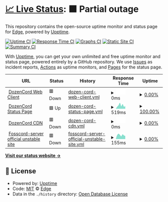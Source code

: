 # [📈 Live Status](https://demo.upptime.js.org): <!--live status--> **🟧 Partial outage**

This repository contains the open-source uptime monitor and status page for [Edge](https://demo.upptime.js.org), powered by [Upptime](https://github.com/upptime/upptime).

[![Uptime CI](https://github.com/omxpro/dozen-cord-status/workflows/Uptime%20CI/badge.svg)](https://github.com/omxpro/dozen-cord-status/actions?query=workflow%3A%22Uptime+CI%22)
[![Response Time CI](https://github.com/omxpro/dozen-cord-status/workflows/Response%20Time%20CI/badge.svg)](https://github.com/omxpro/dozen-cord-status/actions?query=workflow%3A%22Response+Time+CI%22)
[![Graphs CI](https://github.com/omxpro/dozen-cord-status/workflows/Graphs%20CI/badge.svg)](https://github.com/omxpro/dozen-cord-status/actions?query=workflow%3A%22Graphs+CI%22)
[![Static Site CI](https://github.com/omxpro/dozen-cord-status/workflows/Static%20Site%20CI/badge.svg)](https://github.com/omxpro/dozen-cord-status/actions?query=workflow%3A%22Static+Site+CI%22)
[![Summary CI](https://github.com/omxpro/dozen-cord-status/workflows/Summary%20CI/badge.svg)](https://github.com/omxpro/dozen-cord-status/actions?query=workflow%3A%22Summary+CI%22)

With [Upptime](https://upptime.js.org), you can get your own unlimited and free uptime monitor and status page, powered entirely by a GitHub repository. We use [Issues](https://github.com/omxpro/dozen-cord-status/issues) as incident reports, [Actions](https://github.com/omxpro/dozen-cord-status/actions) as uptime monitors, and [Pages](https://demo.upptime.js.org) for the status page.

<!--start: status pages-->
<!-- This summary is generated by Upptime (https://github.com/upptime/upptime) -->
<!-- Do not edit this manually, your changes will be overwritten -->
<!-- prettier-ignore -->
| URL | Status | History | Response Time | Uptime |
| --- | ------ | ------- | ------------- | ------ |
| <img alt="" src="https://favicons.githubusercontent.com/173.208.153.242" height="13"> [DozenCord Web Client](http://173.208.153.242:1131) | 🟥 Down | [dozen-cord-web-client.yml](https://github.com/omxpro/dozen-cord-status/commits/HEAD/history/dozen-cord-web-client.yml) | <details><summary><img alt="Response time graph" src="./graphs/dozen-cord-web-client/response-time-week.png" height="20"> 0ms</summary><br><a href="https://omxpro.github.io/dozen-cord-status/history/dozen-cord-web-client"><img alt="Response time 166" src="https://img.shields.io/endpoint?url=https%3A%2F%2Fraw.githubusercontent.com%2Fomxpro%2Fdozen-cord-status%2FHEAD%2Fapi%2Fdozen-cord-web-client%2Fresponse-time.json"></a><br><a href="https://omxpro.github.io/dozen-cord-status/history/dozen-cord-web-client"><img alt="24-hour response time 0" src="https://img.shields.io/endpoint?url=https%3A%2F%2Fraw.githubusercontent.com%2Fomxpro%2Fdozen-cord-status%2FHEAD%2Fapi%2Fdozen-cord-web-client%2Fresponse-time-day.json"></a><br><a href="https://omxpro.github.io/dozen-cord-status/history/dozen-cord-web-client"><img alt="7-day response time 0" src="https://img.shields.io/endpoint?url=https%3A%2F%2Fraw.githubusercontent.com%2Fomxpro%2Fdozen-cord-status%2FHEAD%2Fapi%2Fdozen-cord-web-client%2Fresponse-time-week.json"></a><br><a href="https://omxpro.github.io/dozen-cord-status/history/dozen-cord-web-client"><img alt="30-day response time 0" src="https://img.shields.io/endpoint?url=https%3A%2F%2Fraw.githubusercontent.com%2Fomxpro%2Fdozen-cord-status%2FHEAD%2Fapi%2Fdozen-cord-web-client%2Fresponse-time-month.json"></a><br><a href="https://omxpro.github.io/dozen-cord-status/history/dozen-cord-web-client"><img alt="1-year response time 166" src="https://img.shields.io/endpoint?url=https%3A%2F%2Fraw.githubusercontent.com%2Fomxpro%2Fdozen-cord-status%2FHEAD%2Fapi%2Fdozen-cord-web-client%2Fresponse-time-year.json"></a></details> | <details><summary><a href="https://omxpro.github.io/dozen-cord-status/history/dozen-cord-web-client">0.00%</a></summary><a href="https://omxpro.github.io/dozen-cord-status/history/dozen-cord-web-client"><img alt="All-time uptime 8.05%" src="https://img.shields.io/endpoint?url=https%3A%2F%2Fraw.githubusercontent.com%2Fomxpro%2Fdozen-cord-status%2FHEAD%2Fapi%2Fdozen-cord-web-client%2Fuptime.json"></a><br><a href="https://omxpro.github.io/dozen-cord-status/history/dozen-cord-web-client"><img alt="24-hour uptime 0.00%" src="https://img.shields.io/endpoint?url=https%3A%2F%2Fraw.githubusercontent.com%2Fomxpro%2Fdozen-cord-status%2FHEAD%2Fapi%2Fdozen-cord-web-client%2Fuptime-day.json"></a><br><a href="https://omxpro.github.io/dozen-cord-status/history/dozen-cord-web-client"><img alt="7-day uptime 0.00%" src="https://img.shields.io/endpoint?url=https%3A%2F%2Fraw.githubusercontent.com%2Fomxpro%2Fdozen-cord-status%2FHEAD%2Fapi%2Fdozen-cord-web-client%2Fuptime-week.json"></a><br><a href="https://omxpro.github.io/dozen-cord-status/history/dozen-cord-web-client"><img alt="30-day uptime 0.00%" src="https://img.shields.io/endpoint?url=https%3A%2F%2Fraw.githubusercontent.com%2Fomxpro%2Fdozen-cord-status%2FHEAD%2Fapi%2Fdozen-cord-web-client%2Fuptime-month.json"></a><br><a href="https://omxpro.github.io/dozen-cord-status/history/dozen-cord-web-client"><img alt="1-year uptime 8.05%" src="https://img.shields.io/endpoint?url=https%3A%2F%2Fraw.githubusercontent.com%2Fomxpro%2Fdozen-cord-status%2FHEAD%2Fapi%2Fdozen-cord-web-client%2Fuptime-year.json"></a></details>
| <img alt="" src="https://favicons.githubusercontent.com/github.com" height="13"> [DozenCord Status Page](https://github.com/omxpro/dozen-cord-status) | 🟩 Up | [dozen-cord-status-page.yml](https://github.com/omxpro/dozen-cord-status/commits/HEAD/history/dozen-cord-status-page.yml) | <details><summary><img alt="Response time graph" src="./graphs/dozen-cord-status-page/response-time-week.png" height="20"> 519ms</summary><br><a href="https://omxpro.github.io/dozen-cord-status/history/dozen-cord-status-page"><img alt="Response time 735" src="https://img.shields.io/endpoint?url=https%3A%2F%2Fraw.githubusercontent.com%2Fomxpro%2Fdozen-cord-status%2FHEAD%2Fapi%2Fdozen-cord-status-page%2Fresponse-time.json"></a><br><a href="https://omxpro.github.io/dozen-cord-status/history/dozen-cord-status-page"><img alt="24-hour response time 402" src="https://img.shields.io/endpoint?url=https%3A%2F%2Fraw.githubusercontent.com%2Fomxpro%2Fdozen-cord-status%2FHEAD%2Fapi%2Fdozen-cord-status-page%2Fresponse-time-day.json"></a><br><a href="https://omxpro.github.io/dozen-cord-status/history/dozen-cord-status-page"><img alt="7-day response time 519" src="https://img.shields.io/endpoint?url=https%3A%2F%2Fraw.githubusercontent.com%2Fomxpro%2Fdozen-cord-status%2FHEAD%2Fapi%2Fdozen-cord-status-page%2Fresponse-time-week.json"></a><br><a href="https://omxpro.github.io/dozen-cord-status/history/dozen-cord-status-page"><img alt="30-day response time 512" src="https://img.shields.io/endpoint?url=https%3A%2F%2Fraw.githubusercontent.com%2Fomxpro%2Fdozen-cord-status%2FHEAD%2Fapi%2Fdozen-cord-status-page%2Fresponse-time-month.json"></a><br><a href="https://omxpro.github.io/dozen-cord-status/history/dozen-cord-status-page"><img alt="1-year response time 735" src="https://img.shields.io/endpoint?url=https%3A%2F%2Fraw.githubusercontent.com%2Fomxpro%2Fdozen-cord-status%2FHEAD%2Fapi%2Fdozen-cord-status-page%2Fresponse-time-year.json"></a></details> | <details><summary><a href="https://omxpro.github.io/dozen-cord-status/history/dozen-cord-status-page">100.00%</a></summary><a href="https://omxpro.github.io/dozen-cord-status/history/dozen-cord-status-page"><img alt="All-time uptime 79.59%" src="https://img.shields.io/endpoint?url=https%3A%2F%2Fraw.githubusercontent.com%2Fomxpro%2Fdozen-cord-status%2FHEAD%2Fapi%2Fdozen-cord-status-page%2Fuptime.json"></a><br><a href="https://omxpro.github.io/dozen-cord-status/history/dozen-cord-status-page"><img alt="24-hour uptime 100.00%" src="https://img.shields.io/endpoint?url=https%3A%2F%2Fraw.githubusercontent.com%2Fomxpro%2Fdozen-cord-status%2FHEAD%2Fapi%2Fdozen-cord-status-page%2Fuptime-day.json"></a><br><a href="https://omxpro.github.io/dozen-cord-status/history/dozen-cord-status-page"><img alt="7-day uptime 100.00%" src="https://img.shields.io/endpoint?url=https%3A%2F%2Fraw.githubusercontent.com%2Fomxpro%2Fdozen-cord-status%2FHEAD%2Fapi%2Fdozen-cord-status-page%2Fuptime-week.json"></a><br><a href="https://omxpro.github.io/dozen-cord-status/history/dozen-cord-status-page"><img alt="30-day uptime 100.00%" src="https://img.shields.io/endpoint?url=https%3A%2F%2Fraw.githubusercontent.com%2Fomxpro%2Fdozen-cord-status%2FHEAD%2Fapi%2Fdozen-cord-status-page%2Fuptime-month.json"></a><br><a href="https://omxpro.github.io/dozen-cord-status/history/dozen-cord-status-page"><img alt="1-year uptime 79.59%" src="https://img.shields.io/endpoint?url=https%3A%2F%2Fraw.githubusercontent.com%2Fomxpro%2Fdozen-cord-status%2FHEAD%2Fapi%2Fdozen-cord-status-page%2Fuptime-year.json"></a></details>
| <img alt="" src="https://favicons.githubusercontent.com/cdn.dozen-cord.cf" height="13"> [DozenCord CDN](https://cdn.dozen-cord.cf) | 🟥 Down | [dozen-cord-cdn.yml](https://github.com/omxpro/dozen-cord-status/commits/HEAD/history/dozen-cord-cdn.yml) | <details><summary><img alt="Response time graph" src="./graphs/dozen-cord-cdn/response-time-week.png" height="20"> 0ms</summary><br><a href="https://omxpro.github.io/dozen-cord-status/history/dozen-cord-cdn"><img alt="Response time 243" src="https://img.shields.io/endpoint?url=https%3A%2F%2Fraw.githubusercontent.com%2Fomxpro%2Fdozen-cord-status%2FHEAD%2Fapi%2Fdozen-cord-cdn%2Fresponse-time.json"></a><br><a href="https://omxpro.github.io/dozen-cord-status/history/dozen-cord-cdn"><img alt="24-hour response time 0" src="https://img.shields.io/endpoint?url=https%3A%2F%2Fraw.githubusercontent.com%2Fomxpro%2Fdozen-cord-status%2FHEAD%2Fapi%2Fdozen-cord-cdn%2Fresponse-time-day.json"></a><br><a href="https://omxpro.github.io/dozen-cord-status/history/dozen-cord-cdn"><img alt="7-day response time 0" src="https://img.shields.io/endpoint?url=https%3A%2F%2Fraw.githubusercontent.com%2Fomxpro%2Fdozen-cord-status%2FHEAD%2Fapi%2Fdozen-cord-cdn%2Fresponse-time-week.json"></a><br><a href="https://omxpro.github.io/dozen-cord-status/history/dozen-cord-cdn"><img alt="30-day response time 0" src="https://img.shields.io/endpoint?url=https%3A%2F%2Fraw.githubusercontent.com%2Fomxpro%2Fdozen-cord-status%2FHEAD%2Fapi%2Fdozen-cord-cdn%2Fresponse-time-month.json"></a><br><a href="https://omxpro.github.io/dozen-cord-status/history/dozen-cord-cdn"><img alt="1-year response time 243" src="https://img.shields.io/endpoint?url=https%3A%2F%2Fraw.githubusercontent.com%2Fomxpro%2Fdozen-cord-status%2FHEAD%2Fapi%2Fdozen-cord-cdn%2Fresponse-time-year.json"></a></details> | <details><summary><a href="https://omxpro.github.io/dozen-cord-status/history/dozen-cord-cdn">0.00%</a></summary><a href="https://omxpro.github.io/dozen-cord-status/history/dozen-cord-cdn"><img alt="All-time uptime 0.00%" src="https://img.shields.io/endpoint?url=https%3A%2F%2Fraw.githubusercontent.com%2Fomxpro%2Fdozen-cord-status%2FHEAD%2Fapi%2Fdozen-cord-cdn%2Fuptime.json"></a><br><a href="https://omxpro.github.io/dozen-cord-status/history/dozen-cord-cdn"><img alt="24-hour uptime 0.00%" src="https://img.shields.io/endpoint?url=https%3A%2F%2Fraw.githubusercontent.com%2Fomxpro%2Fdozen-cord-status%2FHEAD%2Fapi%2Fdozen-cord-cdn%2Fuptime-day.json"></a><br><a href="https://omxpro.github.io/dozen-cord-status/history/dozen-cord-cdn"><img alt="7-day uptime 0.00%" src="https://img.shields.io/endpoint?url=https%3A%2F%2Fraw.githubusercontent.com%2Fomxpro%2Fdozen-cord-status%2FHEAD%2Fapi%2Fdozen-cord-cdn%2Fuptime-week.json"></a><br><a href="https://omxpro.github.io/dozen-cord-status/history/dozen-cord-cdn"><img alt="30-day uptime 0.00%" src="https://img.shields.io/endpoint?url=https%3A%2F%2Fraw.githubusercontent.com%2Fomxpro%2Fdozen-cord-status%2FHEAD%2Fapi%2Fdozen-cord-cdn%2Fuptime-month.json"></a><br><a href="https://omxpro.github.io/dozen-cord-status/history/dozen-cord-cdn"><img alt="1-year uptime 0.00%" src="https://img.shields.io/endpoint?url=https%3A%2F%2Fraw.githubusercontent.com%2Fomxpro%2Fdozen-cord-status%2FHEAD%2Fapi%2Fdozen-cord-cdn%2Fuptime-year.json"></a></details>
| <img alt="" src="https://favicons.githubusercontent.com/dev.fosscord.com" height="13"> [Fosscord-server official unstable site](http://dev.fosscord.com) | 🟥 Down | [fosscord-server-official-unstable-site.yml](https://github.com/omxpro/dozen-cord-status/commits/HEAD/history/fosscord-server-official-unstable-site.yml) | <details><summary><img alt="Response time graph" src="./graphs/fosscord-server-official-unstable-site/response-time-week.png" height="20"> 155ms</summary><br><a href="https://omxpro.github.io/dozen-cord-status/history/fosscord-server-official-unstable-site"><img alt="Response time 168" src="https://img.shields.io/endpoint?url=https%3A%2F%2Fraw.githubusercontent.com%2Fomxpro%2Fdozen-cord-status%2FHEAD%2Fapi%2Ffosscord-server-official-unstable-site%2Fresponse-time.json"></a><br><a href="https://omxpro.github.io/dozen-cord-status/history/fosscord-server-official-unstable-site"><img alt="24-hour response time 123" src="https://img.shields.io/endpoint?url=https%3A%2F%2Fraw.githubusercontent.com%2Fomxpro%2Fdozen-cord-status%2FHEAD%2Fapi%2Ffosscord-server-official-unstable-site%2Fresponse-time-day.json"></a><br><a href="https://omxpro.github.io/dozen-cord-status/history/fosscord-server-official-unstable-site"><img alt="7-day response time 155" src="https://img.shields.io/endpoint?url=https%3A%2F%2Fraw.githubusercontent.com%2Fomxpro%2Fdozen-cord-status%2FHEAD%2Fapi%2Ffosscord-server-official-unstable-site%2Fresponse-time-week.json"></a><br><a href="https://omxpro.github.io/dozen-cord-status/history/fosscord-server-official-unstable-site"><img alt="30-day response time 147" src="https://img.shields.io/endpoint?url=https%3A%2F%2Fraw.githubusercontent.com%2Fomxpro%2Fdozen-cord-status%2FHEAD%2Fapi%2Ffosscord-server-official-unstable-site%2Fresponse-time-month.json"></a><br><a href="https://omxpro.github.io/dozen-cord-status/history/fosscord-server-official-unstable-site"><img alt="1-year response time 168" src="https://img.shields.io/endpoint?url=https%3A%2F%2Fraw.githubusercontent.com%2Fomxpro%2Fdozen-cord-status%2FHEAD%2Fapi%2Ffosscord-server-official-unstable-site%2Fresponse-time-year.json"></a></details> | <details><summary><a href="https://omxpro.github.io/dozen-cord-status/history/fosscord-server-official-unstable-site">0.00%</a></summary><a href="https://omxpro.github.io/dozen-cord-status/history/fosscord-server-official-unstable-site"><img alt="All-time uptime 0.00%" src="https://img.shields.io/endpoint?url=https%3A%2F%2Fraw.githubusercontent.com%2Fomxpro%2Fdozen-cord-status%2FHEAD%2Fapi%2Ffosscord-server-official-unstable-site%2Fuptime.json"></a><br><a href="https://omxpro.github.io/dozen-cord-status/history/fosscord-server-official-unstable-site"><img alt="24-hour uptime 0.00%" src="https://img.shields.io/endpoint?url=https%3A%2F%2Fraw.githubusercontent.com%2Fomxpro%2Fdozen-cord-status%2FHEAD%2Fapi%2Ffosscord-server-official-unstable-site%2Fuptime-day.json"></a><br><a href="https://omxpro.github.io/dozen-cord-status/history/fosscord-server-official-unstable-site"><img alt="7-day uptime 0.00%" src="https://img.shields.io/endpoint?url=https%3A%2F%2Fraw.githubusercontent.com%2Fomxpro%2Fdozen-cord-status%2FHEAD%2Fapi%2Ffosscord-server-official-unstable-site%2Fuptime-week.json"></a><br><a href="https://omxpro.github.io/dozen-cord-status/history/fosscord-server-official-unstable-site"><img alt="30-day uptime 0.00%" src="https://img.shields.io/endpoint?url=https%3A%2F%2Fraw.githubusercontent.com%2Fomxpro%2Fdozen-cord-status%2FHEAD%2Fapi%2Ffosscord-server-official-unstable-site%2Fuptime-month.json"></a><br><a href="https://omxpro.github.io/dozen-cord-status/history/fosscord-server-official-unstable-site"><img alt="1-year uptime 0.00%" src="https://img.shields.io/endpoint?url=https%3A%2F%2Fraw.githubusercontent.com%2Fomxpro%2Fdozen-cord-status%2FHEAD%2Fapi%2Ffosscord-server-official-unstable-site%2Fuptime-year.json"></a></details>

<!--end: status pages-->

[**Visit our status website →**](https://demo.upptime.js.org)

## 📄 License

- Powered by: [Upptime](https://github.com/upptime/upptime)
- Code: [MIT](./LICENSE) © [Edge](https://demo.upptime.js.org)
- Data in the `./history` directory: [Open Database License](https://opendatacommons.org/licenses/odbl/1-0/)
